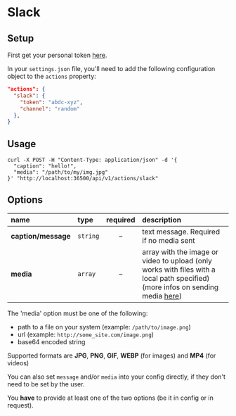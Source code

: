 # Slack

## Setup
First get your personal token [here](https://api.slack.com/tokens).  
  
In your `settings.json` file, you'll need to add the following configuration object to the `actions` property:

```json
"actions": {
  "slack": {
    "token": "abdc-xyz",
    "channel": "random"
  },
}
```

## Usage

```cURL
curl -X POST -H "Content-Type: application/json" -d '{
  "caption": "hello!",
  "media": "/path/to/my/img.jpg"
}' "http://localhost:36500/api/v1/actions/slack"
```

## Options

|name|type|required|description|
|:---|:---|:---:|:---|
|**caption/message**|`string`|&minus;|text message. Required if no media sent|
|**media**|`array`|&minus;|array with the image or video to upload (only works with files with a local path specified) (more infos on sending media [here](/postRequest.md))|

The 'media' option must be one of the following:
 * path to a file on your system (example: `/path/to/image.png`)
 * url (example: `http://some_site.com/image.png`)
 * base64 encoded string

Supported formats are **JPG**, **PNG**, **GIF**, **WEBP** (for images) and **MP4** (for videos)

You can also set `message` and/or `media` into your config directly, if they don't need to be set by the user.

You **have** to provide at least one of the two options (be it in config or in request).
